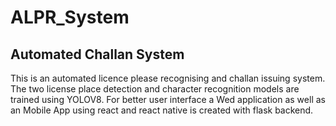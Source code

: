 # ALPR_System
## Automated Challan System
This is an automated licence please recognising and challan issuing system.
The two license place detection and character recognition models are trained using YOLOV8.
For better user interface a Wed application as well as an Mobile App using react and react native is created with flask backend.

